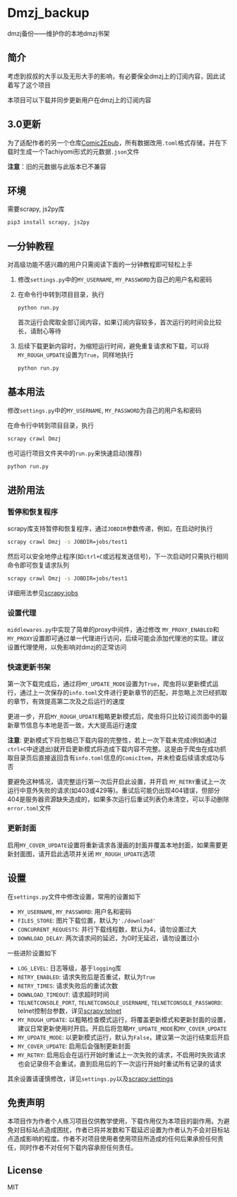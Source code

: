 # Dmzj_backup

dmzj备份——维护你的本地dmzj书架

## 简介

考虑到叔叔的大手以及无形大手的影响，有必要保全dmzj上的订阅内容，因此试着写了这个项目

本项目可以下载并同步更新用户在dmzj上的订阅内容

## 3.0更新

为了适配作者的另一个仓库[Comic2Epub](https://github.com/eesxy/Comic2Epub)，所有数据改用`.toml`格式存储，并在下载时生成一个Tachiyomi形式的元数据`.json`文件

**注意**：旧的元数据与此版本已不兼容

## 环境

需要scrapy, js2py库  

```bash
pip3 install scrapy, js2py
```

## 一分钟教程

对高级功能不感兴趣的用户只需阅读下面的一分钟教程即可轻松上手

1. 修改`settings.py`中的`MY_USERNAME`, `MY_PASSWORD`为自己的用户名和密码

2. 在命令行中转到项目目录，执行

    ```bash
    python run.py
    ```

    首次运行会爬取全部订阅内容，如果订阅内容较多，首次运行的时间会比较长，请耐心等待

3. 后续下载更新内容时，为缩短运行时间，避免重复请求和下载，可以将`MY_ROUGH_UPDATE`设置为`True`，同样地执行

    ```bash
    python run.py
    ```

## 基本用法

修改`settings.py`中的`MY_USERNAME`, `MY_PASSWORD`为自己的用户名和密码

在命令行中转到项目目录，执行

```bash
scrapy crawl Dmzj
```

也可运行项目文件夹中的`run.py`来快速启动(推荐)

```bash
python run.py
```

## 进阶用法

### 暂停和恢复程序

scrapy库支持暂停和恢复程序，通过`JOBDIR`参数传递，例如，在启动时执行

```bash
scrapy crawl Dmzj -s JOBDIR=jobs/test1
```

然后可以安全地停止程序(如`ctrl+C`或远程发送信号)，下一次启动时只需执行相同命令即可恢复请求队列

```bash
scrapy crawl Dmzj -s JOBDIR=jobs/test1
```

详细用法参见[scrapy:jobs](https://docs.scrapy.org/en/latest/topics/jobs.html)

### 设置代理

`middlewares.py`中实现了简单的proxy中间件，通过修改 `MY_PROXY_ENABLED`和`MY_PROXY`设置即可通过单一代理进行访问，后续可能会添加代理池的实现。建议设置代理使用，以免影响对dmzj的正常访问

### 快速更新书架

第一次下载完成后，通过将`MY_UPDATE_MODE`设置为`True`，爬虫将以更新模式运行，通过上一次保存的`info.toml`文件进行更新章节的匹配，并忽略上次已经抓取的章节，有效提高第二次及之后运行的速度

更进一步，开启`MY_ROUGH_UPDATE`粗略更新模式后，爬虫将只比较订阅页面中的最新章节信息与本地是否一致，大大提高运行速度

**注意**: 更新模式下将忽略已下载内容的完整性，若上一次下载未完成(例如通过`ctrl+C`中途退出)就开启更新模式将造成下载内容不完整。这是由于爬虫在成功抓取目录页后直接返回含有`info.toml`信息的`ComicItem`，并未检查后续请求成功与否

要避免这种情况，请完整运行第一次后开启此设置，并开启 `MY_RETRY`重试上一次运行中意外失败的请求(如403或429等)。重试后可能仍出现404错误，但部分404是服务器资源缺失造成的，如果多次运行后重试列表仍未清空，可以手动删除`error.toml`文件

### 更新封面

启用`MY_COVER_UPDATE`设置将重新请求各漫画的封面并覆盖本地封面，如果需要更新封面图，请开启此选项并关闭 `MY_ROUGH_UPDATE`选项

## 设置

在`settings.py`文件中修改设置，常用的设置如下

- `MY_USERNAME`, `MY_PASSWORD`: 用户名和密码
- `FILES_STORE`: 图片下载位置，默认为`'./download'`
- `CONCURRENT_REQUESTS`: 并行下载线程数，默认为4，请勿设置过大
- `DOWNLOAD_DELAY`: 两次请求间的延迟，为0时无延迟，请勿设置过小

一些进阶设置如下

- `LOG_LEVEL`: 日志等级，基于`logging`库
- `RETRY_ENABLED`: 请求失败后是否重试，默认为`True`
- `RETRY_TIMES`: 请求失败后的重试次数
- `DOWNLOAD_TIMEOUT`: 请求超时时间
- `TELNETCONSOLE_PORT`, `TELNETCONSOLE_USERNAME`, `TELNETCONSOLE_PASSWORD`: telnet控制台参数，详见[scrapy:telnet](https://docs.scrapy.org/en/latest/topics/telnetconsole.html)
- `MY_ROUGH_UPDATE`: 以粗略检查模式运行，将覆盖更新模式和更新封面的设置，建议日常更新使用时开启。开启后将忽略`MY_UPDATE_MODE`和`MY_COVER_UPDATE`
- `MY_UPDATE_MODE`: 以更新模式运行，默认为`False`，建议第一次运行结束后开启
- `MY_COVER_UPDATE`: 启用后会强制更新封面
- `MY_RETRY`: 启用后会在运行开始时重试上一次失败的请求，不启用时失败请求也会记录但不会重试，直到启用后的下一次运行开始时重试所有记录的请求

其余设置请谨慎修改，详见`settings.py`以及[scrapy:settings](https://docs.scrapy.org/en/latest/topics/settings.html)

## 免责声明

本项目作为作者个人练习项目仅供教学使用，下载作用仅为本项目的副作用。为避免对目标站点造成困扰，作者已将并发数和下载延迟设置为作者认为不会对目标站点造成影响的程度。作者不对项目使用者使用项目所造成的任何后果承担任何责任，同时作者不对任何下载内容承担任何责任。

## License

MIT
